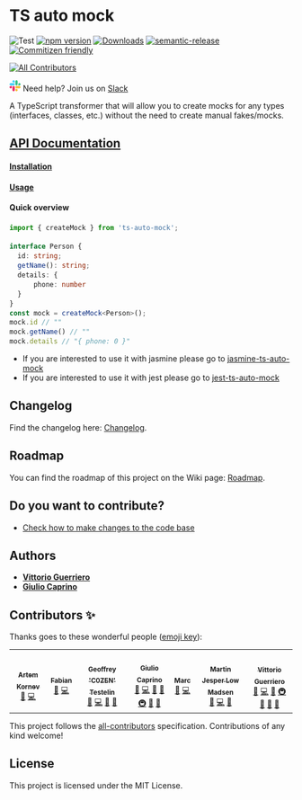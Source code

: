 # TS auto mock
![Test](https://github.com/Typescript-TDD/ts-auto-mock/workflows/Test/badge.svg)
[![npm version](https://badge.fury.io/js/ts-auto-mock.svg)](https://badge.fury.io/js/ts-auto-mock)
[![Downloads](https://img.shields.io/npm/dw/ts-auto-mock.svg)](https://www.npmjs.com/package/ts-auto-mock)
[![semantic-release](https://img.shields.io/badge/%20%20%F0%9F%93%A6%F0%9F%9A%80-semantic--release-e10079.svg)](https://github.com/semantic-release/semantic-release)
[![Commitizen friendly](https://img.shields.io/badge/commitizen-friendly-brightgreen.svg)](http://commitizen.github.io/cz-cli/)
<!-- ALL-CONTRIBUTORS-BADGE:START - Do not remove or modify this section -->
[![All Contributors](https://img.shields.io/badge/all_contributors-7-orange.svg?style=flat-square)](#contributors-)
<!-- ALL-CONTRIBUTORS-BADGE:END -->
![Slack](docs/slack_small.png) Need help? Join us on [Slack](https://join.slack.com/t/typescripttdd/shared_invite/enQtODk3MjQwNzUwNTk2LTMzNjdlZTNmMmY3Nzg2NDNiZDA1YzJmZjk2NjcwZjQwODQ3YzE5NGZjM2Q4MzZjYWNiMWE4MGU0NjEzM2E5YzE)

A TypeScript transformer that will allow you to create mocks for any types (interfaces, classes, etc.) without the need to create manual fakes/mocks.

## [API Documentation](https://typescript-tdd.github.io/ts-auto-mock)

#### [Installation](https://typescript-tdd.github.io/ts-auto-mock/installation)
#### [Usage](https://typescript-tdd.github.io/ts-auto-mock/create-mock)

#### Quick overview
```ts
import { createMock } from 'ts-auto-mock';

interface Person {
  id: string;
  getName(): string;
  details: {
      phone: number
  }
}
const mock = createMock<Person>();
mock.id // ""
mock.getName() // ""
mock.details // "{ phone: 0 }"
```

* If you are interested to use it with jasmine please go to [jasmine-ts-auto-mock](https://github.com/Typescript-TDD/jasmine-ts-auto-mock)
* If you are interested to use it with jest please go to [jest-ts-auto-mock](https://github.com/Typescript-TDD/jest-ts-auto-mock)

## Changelog

Find the changelog here: [Changelog](CHANGELOG.md).

## Roadmap

You can find the roadmap of this project on the Wiki page: [Roadmap](https://github.com/Typescript-TDD/ts-auto-mock/wiki/Roadmap).

## Do you want to contribute?
* [Check how to make changes to the code base](https://typescript-tdd.github.io/ts-auto-mock/local-development)

## Authors

* [**Vittorio Guerriero**](https://github.com/uittorio)
* [**Giulio Caprino**](https://github.com/pmyl)

## Contributors ✨

Thanks goes to these wonderful people ([emoji key](https://allcontributors.org/docs/en/emoji-key)):

<!-- ALL-CONTRIBUTORS-LIST:START - Do not remove or modify this section -->
<!-- prettier-ignore-start -->
<!-- markdownlint-disable -->
<table>
  <tr>
    <td align="center"><a href="https://github.com/artem1458"><img src="https://avatars1.githubusercontent.com/u/33227963?v=4?s=60" width="60px;" alt=""/><br /><sub><b>Artem Kornev</b></sub></a><br /><a href="https://github.com/typescripttdd/ts-auto-mock/issues?q=author%3Aartem1458" title="Bug reports">🐛</a> <a href="https://github.com/typescripttdd/ts-auto-mock/commits?author=artem1458" title="Code">💻</a></td>
    <td align="center"><a href="https://github.com/wassy92x"><img src="https://avatars0.githubusercontent.com/u/12649037?v=4?s=60" width="60px;" alt=""/><br /><sub><b>Fabian</b></sub></a><br /><a href="https://github.com/typescripttdd/ts-auto-mock/issues?q=author%3Awassy92x" title="Bug reports">🐛</a> <a href="https://github.com/typescripttdd/ts-auto-mock/commits?author=wassy92x" title="Code">💻</a></td>
    <td align="center"><a href="http://www.geoffreytestelin.com/"><img src="https://avatars1.githubusercontent.com/u/10194542?v=4?s=60" width="60px;" alt=""/><br /><sub><b>Geoffrey 'C0ZEN' Testelin</b></sub></a><br /><a href="https://github.com/typescripttdd/ts-auto-mock/issues?q=author%3AC0ZEN" title="Bug reports">🐛</a> <a href="https://github.com/typescripttdd/ts-auto-mock/commits?author=C0ZEN" title="Code">💻</a> <a href="#ideas-C0ZEN" title="Ideas, Planning, & Feedback">🤔</a> <a href="#tool-C0ZEN" title="Tools">🔧</a></td>
    <td align="center"><a href="https://github.com/Pmyl"><img src="https://avatars2.githubusercontent.com/u/16228209?v=4?s=60" width="60px;" alt=""/><br /><sub><b>Giulio Caprino</b></sub></a><br /><a href="#question-Pmyl" title="Answering Questions">💬</a> <a href="https://github.com/typescripttdd/ts-auto-mock/commits?author=Pmyl" title="Code">💻</a> <a href="https://github.com/typescripttdd/ts-auto-mock/commits?author=Pmyl" title="Documentation">📖</a> <a href="#ideas-Pmyl" title="Ideas, Planning, & Feedback">🤔</a> <a href="#infra-Pmyl" title="Infrastructure (Hosting, Build-Tools, etc)">🚇</a> <a href="#maintenance-Pmyl" title="Maintenance">🚧</a> <a href="#projectManagement-Pmyl" title="Project Management">📆</a></td>
    <td align="center"><a href="https://github.com/marcmrf"><img src="https://avatars0.githubusercontent.com/u/9928519?v=4?s=60" width="60px;" alt=""/><br /><sub><b>Marc</b></sub></a><br /><a href="https://github.com/typescripttdd/ts-auto-mock/issues?q=author%3Amarcmrf" title="Bug reports">🐛</a> <a href="https://github.com/typescripttdd/ts-auto-mock/commits?author=marcmrf" title="Code">💻</a></td>
    <td align="center"><a href="http://www.martinjlowm.dk/"><img src="https://avatars0.githubusercontent.com/u/110860?v=4?s=60" width="60px;" alt=""/><br /><sub><b>Martin Jesper Low Madsen</b></sub></a><br /><a href="https://github.com/typescripttdd/ts-auto-mock/issues?q=author%3Amartinjlowm" title="Bug reports">🐛</a> <a href="https://github.com/typescripttdd/ts-auto-mock/commits?author=martinjlowm" title="Code">💻</a> <a href="#ideas-martinjlowm" title="Ideas, Planning, & Feedback">🤔</a></td>
    <td align="center"><a href="https://uittorio.github.io/"><img src="https://avatars3.githubusercontent.com/u/17477623?v=4?s=60" width="60px;" alt=""/><br /><sub><b>Vittorio Guerriero</b></sub></a><br /><a href="#question-uittorio" title="Answering Questions">💬</a> <a href="https://github.com/typescripttdd/ts-auto-mock/commits?author=uittorio" title="Code">💻</a> <a href="#ideas-uittorio" title="Ideas, Planning, & Feedback">🤔</a> <a href="#infra-uittorio" title="Infrastructure (Hosting, Build-Tools, etc)">🚇</a> <a href="#maintenance-uittorio" title="Maintenance">🚧</a> <a href="#projectManagement-uittorio" title="Project Management">📆</a> <a href="#tool-uittorio" title="Tools">🔧</a></td>
  </tr>
</table>

<!-- markdownlint-restore -->
<!-- prettier-ignore-end -->

<!-- ALL-CONTRIBUTORS-LIST:END -->

This project follows the [all-contributors](https://github.com/all-contributors/all-contributors) specification. Contributions of any kind welcome!


## License

This project is licensed under the MIT License.
